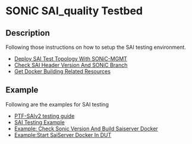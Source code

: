 # SONiC SAI_quality Testbed

## Description
Following those instructions on how to setup the SAI testing environment.

 - [Deploy SAI Test Topology With SONiC-MGMT](DeploySAITestTopologyWithSONiC-MGMT.md)
 - [Check SAI Header Version And SONiC Branch](CheckSAIHeaderVersionAndSONiCBranch.md)
 - [Get Docker Building Related Resources](GetDockerBuildingRelatedResources.md)


## Example
Following are the examples for SAI testing
- [PTF-SAIv2 testing guide](PTF-SAIv2TestingGuide.md)
- [SAI Testing Example](SAI.Example.md)
- [Example: Check Sonic Version And Build Saiserver Docker](ExampleCheckSonicVersionAndBuildSaiserverDocker.md)
- [Example:Start SaiServer Docker In DUT](ExampleStartSaiServerDockerInDUT.md)
